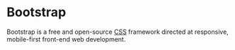 # Bootstrap



Bootstrap is a free and open-source [CSS](/wiki/CSS) framework directed at responsive, mobile-first front-end web development.